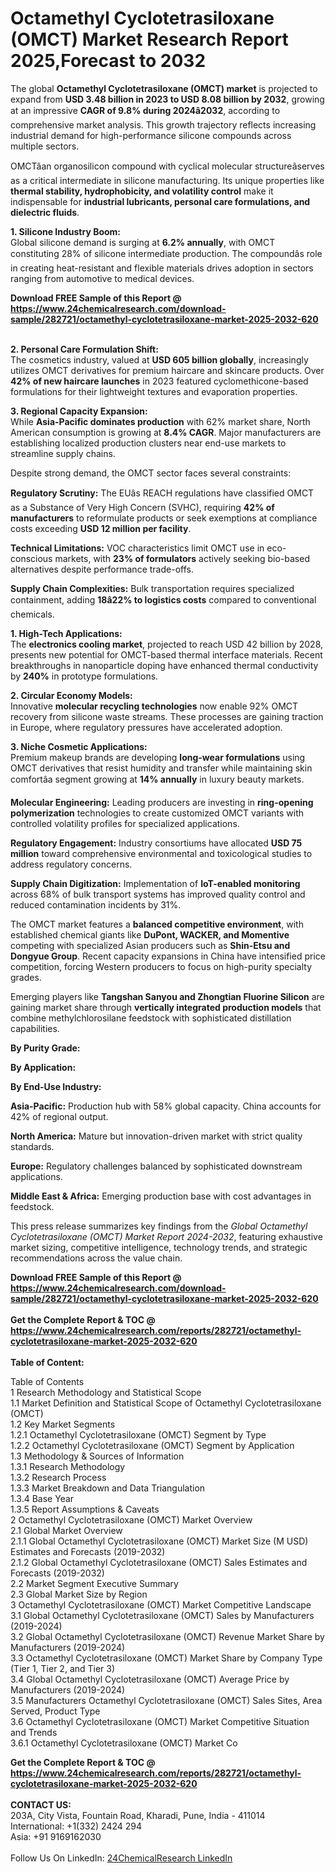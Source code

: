 <h1>Octamethyl Cyclotetrasiloxane (OMCT) Market Research Report 2025,Forecast to 2032</h1><p>The global <strong>Octamethyl Cyclotetrasiloxane (OMCT) market</strong> is projected to expand from <strong>USD 3.48 billion in 2023 to USD 8.08 billion by 2032</strong>, growing at an impressive <strong>CAGR of 9.8% during 2024â2032</strong>, according to comprehensive market analysis. This growth trajectory reflects increasing industrial demand for high-performance silicone compounds across multiple sectors.</p><p>OMCTâan organosilicon compound with cyclical molecular structureâserves as a critical intermediate in silicone manufacturing. Its unique properties like <strong>thermal stability, hydrophobicity, and volatility control</strong> make it indispensable for <strong>industrial lubricants, personal care formulations, and dielectric fluids</strong>.</p><p><strong>1. Silicone Industry Boom:</strong><br>
Global silicone demand is surging at <strong>6.2% annually</strong>, with OMCT constituting 28% of silicone intermediate production. The compoundâs role in creating heat-resistant and flexible materials drives adoption in sectors ranging from automotive to medical devices.</p><div><b>Download FREE Sample of this Report @ 
            <a href="https://www.24chemicalresearch.com/download-sample/282721/octamethyl-cyclotetrasiloxane-market-2025-2032-620">
            https://www.24chemicalresearch.com/download-sample/282721/octamethyl-cyclotetrasiloxane-market-2025-2032-620</a></b></div><br><p><strong>2. Personal Care Formulation Shift:</strong><br>
The cosmetics industry, valued at <strong>USD 605 billion globally</strong>, increasingly utilizes OMCT derivatives for premium haircare and skincare products. Over <strong>42% of new haircare launches</strong> in 2023 featured cyclomethicone-based formulations for their lightweight textures and evaporation properties.</p><p><strong>3. Regional Capacity Expansion:</strong><br>
While <strong>Asia-Pacific dominates production</strong> with 62% market share, North American consumption is growing at <strong>8.4% CAGR</strong>. Major manufacturers are establishing localized production clusters near end-use markets to streamline supply chains.</p><p>Despite strong demand, the OMCT sector faces several constraints:</p><p><strong>Regulatory Scrutiny:</strong> The EUâs REACH regulations have classified OMCT as a Substance of Very High Concern (SVHC), requiring <strong>42% of manufacturers</strong> to reformulate products or seek exemptions at compliance costs exceeding <strong>USD 12 million per facility</strong>.</p><p><strong>Technical Limitations:</strong> VOC characteristics limit OMCT use in eco-conscious markets, with <strong>23% of formulators</strong> actively seeking bio-based alternatives despite performance trade-offs.</p><p><strong>Supply Chain Complexities:</strong> Bulk transportation requires specialized containment, adding <strong>18â22% to logistics costs</strong> compared to conventional chemicals.</p><p><strong>1. High-Tech Applications:</strong><br>
The <strong>electronics cooling market</strong>, projected to reach USD 42 billion by 2028, presents new potential for OMCT-based thermal interface materials. Recent breakthroughs in nanoparticle doping have enhanced thermal conductivity by <strong>240%</strong> in prototype formulations.</p><p><strong>2. Circular Economy Models:</strong><br>
Innovative <strong>molecular recycling technologies</strong> now enable 92% OMCT recovery from silicone waste streams. These processes are gaining traction in Europe, where regulatory pressures have accelerated adoption.</p><p><strong>3. Niche Cosmetic Applications:</strong><br>
Premium makeup brands are developing <strong>long-wear formulations</strong> using OMCT derivatives that resist humidity and transfer while maintaining skin comfortâa segment growing at <strong>14% annually</strong> in luxury beauty markets.</p><p><strong>Molecular Engineering:</strong> Leading producers are investing in <strong>ring-opening polymerization</strong> technologies to create customized OMCT variants with controlled volatility profiles for specialized applications.</p><p><strong>Regulatory Engagement:</strong> Industry consortiums have allocated <strong>USD 75 million</strong> toward comprehensive environmental and toxicological studies to address regulatory concerns.</p><p><strong>Supply Chain Digitization:</strong> Implementation of <strong>IoT-enabled monitoring</strong> across 68% of bulk transport systems has improved quality control and reduced contamination incidents by 31%.</p><p>The OMCT market features a <strong>balanced competitive environment</strong>, with established chemical giants like <strong>DuPont, WACKER, and Momentive</strong> competing with specialized Asian producers such as <strong>Shin-Etsu and Dongyue Group</strong>. Recent capacity expansions in China have intensified price competition, forcing Western producers to focus on high-purity specialty grades.</p><p>Emerging players like <strong>Tangshan Sanyou and Zhongtian Fluorine Silicon</strong> are gaining market share through <strong>vertically integrated production models</strong> that combine methylchlorosilane feedstock with sophisticated distillation capabilities.</p><p><strong>By Purity Grade:</strong></p><p><strong>By Application:</strong></p><p><strong>By End-Use Industry:</strong></p><p><strong>Asia-Pacific:</strong> Production hub with 58% global capacity. China accounts for 42% of regional output.</p><p><strong>North America:</strong> Mature but innovation-driven market with strict quality standards.</p><p><strong>Europe:</strong> Regulatory challenges balanced by sophisticated downstream applications.</p><p><strong>Middle East &amp; Africa:</strong> Emerging production base with cost advantages in feedstock.</p><p>This press release summarizes key findings from the <em>Global Octamethyl Cyclotetrasiloxane (OMCT) Market Report 2024-2032</em>, featuring exhaustive market sizing, competitive intelligence, technology trends, and strategic recommendations across the value chain.</p><div><b>Download FREE Sample of this Report @ 
            <a href="https://www.24chemicalresearch.com/download-sample/282721/octamethyl-cyclotetrasiloxane-market-2025-2032-620">
            https://www.24chemicalresearch.com/download-sample/282721/octamethyl-cyclotetrasiloxane-market-2025-2032-620</a></b></div><br><div><b>Get the Complete Report & TOC @ 
            <a href="https://www.24chemicalresearch.com/reports/282721/octamethyl-cyclotetrasiloxane-market-2025-2032-620">
            https://www.24chemicalresearch.com/reports/282721/octamethyl-cyclotetrasiloxane-market-2025-2032-620</a></b></div><br>
            <b>Table of Content:</b><p>Table of Contents<br />
1 Research Methodology and Statistical Scope<br />
1.1 Market Definition and Statistical Scope of Octamethyl Cyclotetrasiloxane (OMCT)<br />
1.2 Key Market Segments<br />
1.2.1 Octamethyl Cyclotetrasiloxane (OMCT) Segment by Type<br />
1.2.2 Octamethyl Cyclotetrasiloxane (OMCT) Segment by Application<br />
1.3 Methodology & Sources of Information<br />
1.3.1 Research Methodology<br />
1.3.2 Research Process<br />
1.3.3 Market Breakdown and Data Triangulation<br />
1.3.4 Base Year<br />
1.3.5 Report Assumptions & Caveats<br />
2 Octamethyl Cyclotetrasiloxane (OMCT) Market Overview<br />
2.1 Global Market Overview<br />
2.1.1 Global Octamethyl Cyclotetrasiloxane (OMCT) Market Size (M USD) Estimates and Forecasts (2019-2032)<br />
2.1.2 Global Octamethyl Cyclotetrasiloxane (OMCT) Sales Estimates and Forecasts (2019-2032)<br />
2.2 Market Segment Executive Summary<br />
2.3 Global Market Size by Region<br />
3 Octamethyl Cyclotetrasiloxane (OMCT) Market Competitive Landscape<br />
3.1 Global Octamethyl Cyclotetrasiloxane (OMCT) Sales by Manufacturers (2019-2024)<br />
3.2 Global Octamethyl Cyclotetrasiloxane (OMCT) Revenue Market Share by Manufacturers (2019-2024)<br />
3.3 Octamethyl Cyclotetrasiloxane (OMCT) Market Share by Company Type (Tier 1, Tier 2, and Tier 3)<br />
3.4 Global Octamethyl Cyclotetrasiloxane (OMCT) Average Price by Manufacturers (2019-2024)<br />
3.5 Manufacturers Octamethyl Cyclotetrasiloxane (OMCT) Sales Sites, Area Served, Product Type<br />
3.6 Octamethyl Cyclotetrasiloxane (OMCT) Market Competitive Situation and Trends<br />
3.6.1 Octamethyl Cyclotetrasiloxane (OMCT) Market Co</p><div><b>Get the Complete Report & TOC @ 
            <a href="https://www.24chemicalresearch.com/reports/282721/octamethyl-cyclotetrasiloxane-market-2025-2032-620">
            https://www.24chemicalresearch.com/reports/282721/octamethyl-cyclotetrasiloxane-market-2025-2032-620</a></b></div><br><b>CONTACT US:</b><br>
            203A, City Vista, Fountain Road, Kharadi, Pune, India - 411014<br>
            International: +1(332) 2424 294<br>
            Asia: +91 9169162030 <br><br>
            Follow Us On LinkedIn: <a href="https://www.linkedin.com/company/24chemicalresearch/">24ChemicalResearch LinkedIn</a>